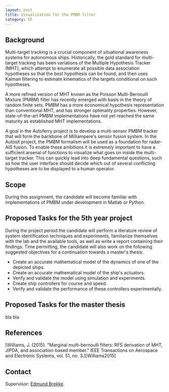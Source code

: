 ```yaml
---
layout: post
title: Visualization for the PMBM filter
category: SF
---
```

## Background

Multi-target tracking is a crucial component of situational awareness systems for autonomous ships. 
Historically, the gold standard for multi-target tracking has been variations of the Multiple Hypothesis Tracker (MHT), 
which attempt to enumerate all possible data association hypotheses so that the best hypothesis can be found, and then uses Kalman filtering 
to estimate kinematics of the targets conditional on such hypotheses. 

A more refined version of MHT known as the Poisson Multi-Bernoulli Mixture (PMBM) filter has recently emerged with basis in the theory of random finite sets. 
PMBM has a more economical hypothesis representation than conventional MHT, and has stronger optimality properties. 
However, state-of-the-art PMBM implementations have not yet reached the same maturity as established MHT implementations. 

A goal in the Autoferry project is to develop a multi-sensor PMBM tracker that will form the backbone of Milliampere's sensor fusion system. 
In the Autosit project, the PMBM formalism will be used as a foundation for radar-AIS fusion. 
To enable these ambitions it is extremely important to have a sufficient arsenal of functions to visualize what goes on inside the multi-target tracker. 
This can quickly lead into deep fundamental questions, such as how the user interface should decide which out of several conflicting hypotheses are to be displayed to a human operator. 

## Scope

During this assignment, the candidate will become familiar with implementations of PMBM under development in Matlab or Python. 


## Proposed Tasks for the 5th year project

During the project period the candidate will perform a literature review of system identification techniques and experiments, familiarize themselves with the lab and the available tools, as well as write a report containing their findings.
Time permitting, the candidate will also work on the following suggested objectives for a continuation towards a master's thesis:
* Create an accurate mathematical model of the dynamics of one of the depicted ships.
* Create an accurate mathematical model of the ship's actuators.
* Verify and validate the model using simulation and experiments.
* Create ship controllers for course and speed.
* Verify and validate the performance of these controllers experimentally.

## Proposed Tasks for the master thesis

bla bla


## References
[Williams, J. (2015). "Marginal multi-bernoulli filters: RFS derivation of MHT, JIPDA, and association-based member." IEEE Transactions on Aerospace and Electronic Systems, vol. 51, no. 3.][Williams2015]  

## Contact

Supervisor: [Edmund Brekke].  

[Edmund Brekke]: www.ntnu.edu/employees/edmund.brekke
